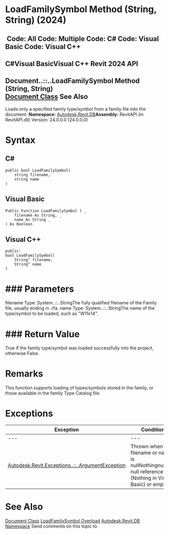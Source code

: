 # LoadFamilySymbol Method (String, String) (2024)

﻿
 Code: All Code: Multiple Code: C# Code: Visual Basic Code: Visual C++   
---  
C#Visual BasicVisual C++
Revit 2024 API  
---  
Document..::..LoadFamilySymbol Method (String, String)  
[Document Class](db03274b-a107-aa32-9034-f3e0df4bb1ec.md "Document Class") See Also  
---  
Loads only a specified family type/symbol from a family file into the document.
**Namespace:** [Autodesk.Revit.DB](87546ba7-461b-c646-cbb1-2cb8f5bff8b2.md "Autodesk.Revit.DB Namespace")**Assembly:** RevitAPI (in RevitAPI.dll) Version: 24.0.0.0 (24.0.0.0)
# Syntax
C#  
---  
```text
public bool LoadFamilySymbol(
	string filename,
	string name
)
```
  
Visual Basic  
---  
```text
Public Function LoadFamilySymbol ( _
	filename As String, _
	name As String _
) As Boolean
```
  
Visual C++  
---  
```text
public:
bool LoadFamilySymbol(
	String^ filename, 
	String^ name
)
```
  
# ### Parameters
filename
    Type: System..::..StringThe fully qualified filename of the Family file, usually ending in .rfa.
name
    Type: System..::..StringThe name of the type/symbol to be loaded, such as "W11x14".
# ### Return Value
True if the family type/symbol was loaded successfully into the project, otherwise False.
# Remarks
This function supports loading of types/symbols stored in the family, or those available in the family Type Catalog file. 
# Exceptions
| Exception | Condition |
| --- | --- |
| --- | --- |
| [Autodesk.Revit.Exceptions..::..ArgumentException](2e6e4206-97a8-dd4b-df5d-4269f4bb6088.md "ArgumentException Class") | Thrown when filename or name is nullNothingnullptra null reference (Nothing in Visual Basic) or empty. |

# See Also
[Document Class](db03274b-a107-aa32-9034-f3e0df4bb1ec.md "Document Class")
[LoadFamilySymbol Overload](7c99a858-3e0e-e63b-3754-996f98d1bc2f.md "LoadFamilySymbol Method")
[Autodesk.Revit.DB Namespace](87546ba7-461b-c646-cbb1-2cb8f5bff8b2.md "Autodesk.Revit.DB Namespace")
Send comments on this topic to 